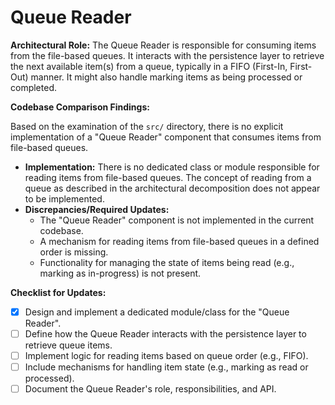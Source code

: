 # Queue Reader

**Architectural Role:** The Queue Reader is responsible for consuming items from the file-based queues. It interacts with the persistence layer to retrieve the next available item(s) from a queue, typically in a FIFO (First-In, First-Out) manner. It might also handle marking items as being processed or completed.

**Codebase Comparison Findings:**

Based on the examination of the `src/` directory, there is no explicit implementation of a "Queue Reader" component that consumes items from file-based queues.

*   **Implementation:** There is no dedicated class or module responsible for reading items from file-based queues. The concept of reading from a queue as described in the architectural decomposition does not appear to be implemented.
*   **Discrepancies/Required Updates:**
    *   The "Queue Reader" component is not implemented in the current codebase.
    *   A mechanism for reading items from file-based queues in a defined order is missing.
    *   Functionality for managing the state of items being read (e.g., marking as in-progress) is not present.

**Checklist for Updates:**

*   [x] Design and implement a dedicated module/class for the "Queue Reader".
*   [ ] Define how the Queue Reader interacts with the persistence layer to retrieve queue items.
*   [ ] Implement logic for reading items based on queue order (e.g., FIFO).
*   [ ] Include mechanisms for handling item state (e.g., marking as read or processed).
*   [ ] Document the Queue Reader's role, responsibilities, and API.